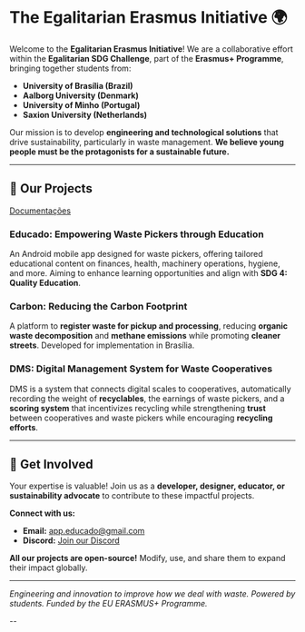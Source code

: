 # The Egalitarian Erasmus Initiative 🌍  

Welcome to the **Egalitarian Erasmus Initiative**! We are a collaborative effort within the **Egalitarian SDG Challenge**, part of the **Erasmus+ Programme**, bringing together students from:  
- **University of Brasília (Brazil)**  
- **Aalborg University (Denmark)**  
- **University of Minho (Portugal)**  
- **Saxion University (Netherlands)**  

Our mission is to develop **engineering and technological solutions** that drive sustainability, particularly in waste management. **We believe young people must be the protagonists for a sustainable future.**  

---  

## 🌱 Our Projects  

[Documentações](https://erasmusegalitarian.github.io/egp-docs/)

### **Educado: Empowering Waste Pickers through Education**  
An Android mobile app designed for waste pickers, offering tailored educational content on finances, health, machinery operations, hygiene, and more. Aiming to enhance learning opportunities and align with **SDG 4: Quality Education**.  

### **Carbon: Reducing the Carbon Footprint**  
A platform to **register waste for pickup and processing**, reducing **organic waste decomposition** and **methane emissions** while promoting **cleaner streets**. Developed for implementation in Brasília.  

### **DMS: Digital Management System for Waste Cooperatives**  
DMS is a system that connects digital scales to cooperatives, automatically recording the weight of **recyclables**, the earnings of waste pickers, and a **scoring system** that incentivizes recycling while strengthening **trust** between cooperatives and waste pickers while encouraging **recycling efforts**.  

---  

## 🤝 Get Involved  

Your expertise is valuable! Join us as a **developer, designer, educator, or sustainability advocate** to contribute to these impactful projects.  

**Connect with us:**  
- **Email:** app.educado@gmail.com  
- **Discord:** [Join our Discord](https://discord.gg/NGZvB5maUA)  

**All our projects are open-source!** Modify, use, and share them to expand their impact globally.  

---

_Engineering and innovation to improve how we deal with waste. Powered by students. Funded by the EU ERASMUS+ Programme._  

--
